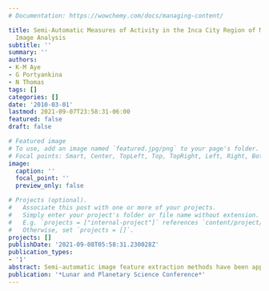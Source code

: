 ```yaml
---
# Documentation: https://wowchemy.com/docs/managing-content/

title: Semi-Automatic Measures of Activity in the Inca City Region of Mars Using Morphological
  Image Analysis
subtitle: ''
summary: ''
authors:
- K-M Aye
- G Portyankina
- N Thomas
tags: []
categories: []
date: '2010-03-01'
lastmod: 2021-09-07T23:58:31-06:00
featured: false
draft: false

# Featured image
# To use, add an image named `featured.jpg/png` to your page's folder.
# Focal points: Smart, Center, TopLeft, Top, TopRight, Left, Right, BottomLeft, Bottom, BottomRight.
image:
  caption: ''
  focal_point: ''
  preview_only: false

# Projects (optional).
#   Associate this post with one or more of your projects.
#   Simply enter your project's folder or file name without extension.
#   E.g. `projects = ["internal-project"]` references `content/project/deep-learning/index.md`.
#   Otherwise, set `projects = []`.
projects: []
publishDate: '2021-09-08T05:58:31.230028Z'
publication_types:
- '1'
abstract: Semi-automatic image feature extraction methods have been applied to a
publication: '*Lunar and Planetary Science Conference*'
---
```

